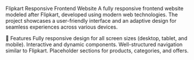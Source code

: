 Flipkart Responsive Frontend Website
A fully responsive frontend website modeled after Flipkart, developed using modern web technologies. The project showcases a user-friendly interface and an adaptive design for seamless experiences across various devices.

🚀 Features
Fully responsive design for all screen sizes (desktop, tablet, and mobile).
Interactive and dynamic components.
Well-structured navigation similar to Flipkart.
Placeholder sections for products, categories, and offers.
